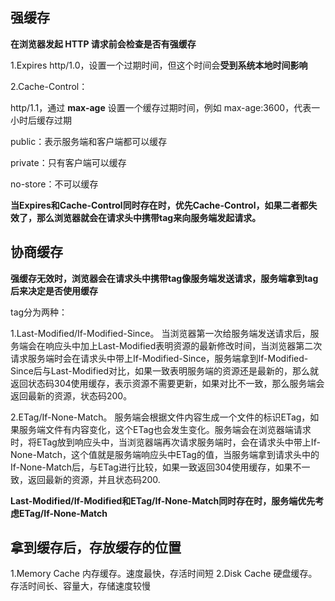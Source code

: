 ## 强缓存

**在浏览器发起 HTTP 请求前会检查是否有强缓存**

1.Expires http/1.0，设置一个过期时间，但这个时间会**受到系统本地时间影响**

2.Cache-Control：

http/1.1，通过 **max-age** 设置一个缓存过期时间，例如 max-age:3600，代表一小时后缓存过期

public：表示服务端和客户端都可以缓存

private：只有客户端可以缓存

no-store：不可以缓存

**当Expires和Cache-Control同时存在时，优先Cache-Control，如果二者都失效了，那么浏览器就会在请求头中携带tag来向服务端发起请求。**


## 协商缓存

**强缓存无效时，浏览器会在请求头中携带tag像服务端发送请求，服务端拿到tag后来决定是否使用缓存**

tag分为两种：

1.Last-Modified/If-Modified-Since。
当浏览器第一次给服务端发送请求后，服务端会在响应头中加上Last-Modified表明资源的最新修改时间，当浏览器第二次请求服务端时会在请求头中带上If-Modified-Since，服务端拿到If-Modified-Since后与Last-Modified对比，如果一致表明服务端的资源还是最新的，那么就返回状态码304使用缓存，表示资源不需要更新，如果对比不一致，那么服务端会返回最新的资源，状态码200。

2.ETag/If-None-Match。
服务端会根据文件内容生成一个文件的标识ETag，如果服务端文件有内容变化，这个ETag也会发生变化。服务端会在浏览器端请求时，将ETag放到响应头中，当浏览器端再次请求服务端时，会在请求头中带上If-None-Match，这个值就是服务端响应头中ETag的值，当服务端拿到请求头中的If-None-Match后，与ETag进行比较，如果一致返回304使用缓存，如果不一致，返回最新的资源，并且状态码200.

**Last-Modified/If-Modified和ETag/If-None-Match同时存在时，服务端优先考虑ETag/If-None-Match**


## 拿到缓存后，存放缓存的位置

1.Memory Cache 内存缓存。速度最快，存活时间短
2.Disk Cache 硬盘缓存。存活时间长、容量大，存储速度较慢



